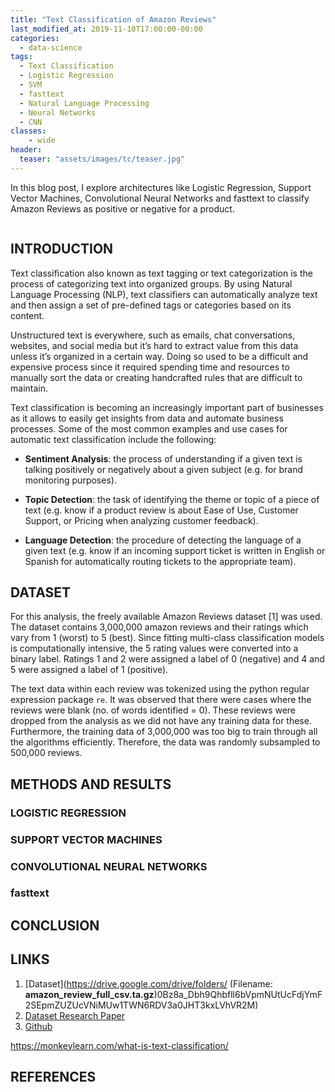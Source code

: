 ```yaml
---
title: "Text Classification of Amazon Reviews"
last_modified_at: 2019-11-10T17:00:00-00:00
categories:
  - data-science
tags:
  - Text Classification
  - Logistic Regression
  - SVM
  - fasttext
  - Natural Language Processing
  - Neural Networks
  - CNN 
classes:
    - wide
header:
  teaser: "assets/images/tc/teaser.jpg"
---
```


<style>
figcaption {
}
  text-align: center;

</style>

In this blog post, I explore architectures like Logistic Regression, Support Vector Machines, Convolutional Neural Networks and fasttext to classify Amazon Reviews as positive or negative for a product.

<figure style="width: 600px" class="align-center">
  <img src="{{ site.url }}{{ site.baseurl }}/assets/images/tc/teaser.png" alt="">
</figure>

## INTRODUCTION
Text classification also known as text tagging or text categorization is the process of categorizing text into organized groups. By using Natural Language Processing (NLP), text classifiers can automatically analyze text and then assign a set of pre-defined tags or categories based on its content.

Unstructured text is everywhere, such as emails, chat conversations, websites, and social media but it’s hard to extract value from this data unless it’s organized in a certain way. Doing so used to be a difficult and expensive process since it required spending time and resources to manually sort the data or creating handcrafted rules that are difficult to maintain. 

Text classification is becoming an increasingly important part of businesses as it allows to easily get insights from data and automate business processes. Some of the most common examples and use cases for automatic text classification include the following:

- **Sentiment Analysis**: the process of understanding if a given text is talking positively or negatively about a given subject (e.g. for brand monitoring purposes).

- **Topic Detection**: the task of identifying the theme or topic of a piece of text (e.g. know if a product review is about Ease of Use, Customer Support, or Pricing when analyzing customer feedback).

- **Language Detection**: the procedure of detecting the language of a given text (e.g. know if an incoming support ticket is written in English or Spanish for automatically routing tickets to the appropriate team).

## DATASET
For this analysis, the freely available Amazon Reviews dataset [1] was used. The dataset contains 3,000,000 amazon reviews and their ratings which vary from 1 (worst) to 5 (best). Since fitting multi-class classification models is computationally intensive, the 5 rating values were converted into a binary label. Ratings 1 and 2 were assigned a label of 0 (negative) and 4 and 5 were assigned a label of 1 (positive).

The text data within each review was tokenized using the python regular expression package `re`. It was observed that there were cases where the reviews were blank (no. of words identified = 0). These reviews were dropped from the analysis as we did not have any training data for these. Furthermore, the training data of 3,000,000 was too big to train through all the algorithms efficiently. Therefore, the data was randomly subsampled to 500,000 reviews. 

## METHODS AND RESULTS

### LOGISTIC REGRESSION

### SUPPORT VECTOR MACHINES

### CONVOLUTIONAL NEURAL NETWORKS

### fasttext

## CONCLUSION

## LINKS
1. [Dataset](https://drive.google.com/drive/folders/ (Filename: **amazon_review_full_csv.ta.gz**)0Bz8a_Dbh9Qhbfll6bVpmNUtUcFdjYmF2SEpmZUZUcVNiMUw1TWN6RDV3a0JHT3kxLVhVR2M)
2. [Dataset Research Paper](https://arxiv.org/pdf/1502.01710.pdf)
3. [Github](https://github.com/saurabhannadate93/Text-Analytics-Amazon-Reviews-Text-Classification)

https://monkeylearn.com/what-is-text-classification/

## REFERENCES
